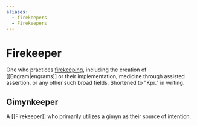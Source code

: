 ```yaml
---
aliases:
  - firekeepers
  - Firekeepers
---
```

# Firekeeper  

One who practices [firekeeping](Applied%20Phlogistics/Firekeeping.md), including the creation of [[Engram|engrams]] or their implementation, medicine through assisted assertion, or any other such broad fields. Shortened to "Kpr." in writing.

## Gimynkeeper

A [[Firekeeper]] who primarily utilizes a gimyn as their source of intention.
